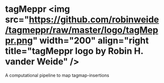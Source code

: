 # tagMeppr <img src="https://github.com/robinweide/tagmeppr/raw/master/logo/tagMeppr.png" width="200" align="right  title="tagMeppr logo by Robin H. vander Weide" />

A computational pipeline to map tagmap-insertions


